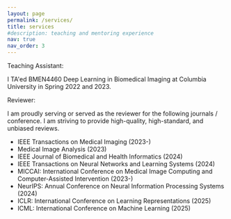 ```yaml
---
layout: page
permalink: /services/
title: services
#description: teaching and mentoring experience
nav: true
nav_order: 3
---
```


Teaching Assistant: 

I TA'ed BMEN4460 Deep Learning in Biomedical Imaging at Columbia University in Spring 2022 and 2023.

Reviewer:

I am proudly serving or served as the reviewer for the following journals / conference. I am striving to provide high-quality, high-standard, and unbiased reviews.

* IEEE Transactions on Medical Imaging (2023-)
* Medical Image Analysis (2023)
* IEEE Journal of Biomedical and Health Informatics (2024)
* IEEE Transactions on Neural Networks and Learning Systems (2024)
* MICCAI: International Conference on Medical Image Computing and Computer-Assisted Intervention (2023-)
* NeurIPS: Annual Conference on Neural Information Processing Systems (2024)
* ICLR: International Conference on Learning Representations (2025)
* ICML: International Conference on Machine Learning (2025)
